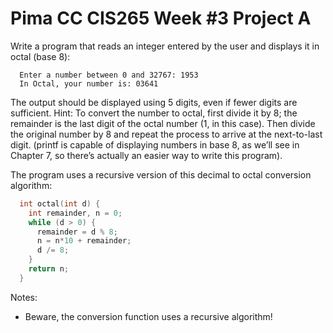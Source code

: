 # Pima CC CIS265 Week #3 Project A

Write a program that reads an integer entered by the user and displays it in octal (base 8):
```text
  Enter a number between 0 and 32767: 1953
  In Octal, your number is: 03641
```
The output should be displayed using 5 digits, even if fewer digits are sufficient. Hint: To convert the number to octal, first divide it by 8; the remainder is the last digit of the octal number (1, in this case). Then divide the original number by 8 and repeat the process to arrive at the next-to-last digit. (printf is capable of displaying numbers in base 8, as we’ll see in Chapter 7, so there’s actually an easier way to write this program).

The program uses a recursive version of this decimal to octal conversion algorithm:
```C
  int octal(int d) {
    int remainder, n = 0;
    while (d > 0) {
      remainder = d % 8;
      n = n*10 + remainder;
      d /= 8;
    }
    return n;
  }
```

Notes:
*  Beware, the conversion function uses a recursive algorithm!
